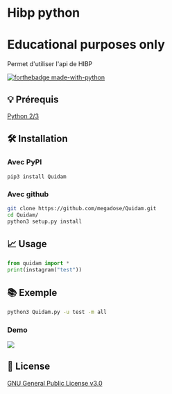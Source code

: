# Hibp python
# Educational purposes only
Permet d'utiliser l'api de HIBP

[![forthebadge made-with-python](http://ForTheBadge.com/images/badges/made-with-python.svg)](https://www.python.org/)

## 💡 Prérequis
   [Python 2/3](https://www.python.org/downloads/release/python-370/)
## 🛠️ Installation
### Avec PyPI
```pip3 install Quidam```
### Avec github
```bash
git clone https://github.com/megadose/Quidam.git
cd Quidam/
python3 setup.py install
```
## 📈 Usage
```python
from quidam import *
print(instagram("test"))
```
## 📚 Exemple
```bash
python3 Quidam.py -u test -m all
```
### Demo
![](demo.gif)

## 📝 License
[GNU General Public License v3.0](https://www.gnu.org/licenses/gpl-3.0.fr.html)
